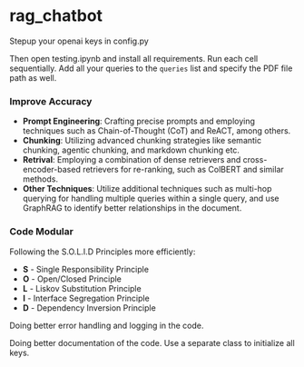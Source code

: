 # rag_chatbot

Stepup your openai keys in config.py

Then open testing.ipynb and install all requirements. Run each cell sequentially. Add all your queries to the `queries` list and specify the PDF file path as well.

### Improve Accuracy
- **Prompt Engineering**: Crafting precise prompts and employing techniques such as Chain-of-Thought (CoT) and ReACT, among others.
- **Chunking**: Utilizing advanced chunking strategies like semantic chunking, agentic chunking, and markdown chunking etc.
- **Retrival**: Employing a combination of dense retrievers and cross-encoder-based retrievers for re-ranking, such as ColBERT and similar methods.
- **Other Techniques**: Utilize additional techniques such as multi-hop querying for handling multiple queries within a single query, and use GraphRAG to identify better relationships in the document.

### Code Modular
Following the S.O.L.I.D Principles more efficiently:
- **S** - Single Responsibility Principle
- **O** - Open/Closed Principle
- **L** - Liskov Substitution Principle
- **I** - Interface Segregation Principle
- **D** - Dependency Inversion Principle

Doing better error handling and logging in the code.

Doing better documentation of the code. Use a separate class to initialize all keys.
